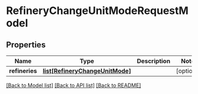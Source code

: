 # RefineryChangeUnitModeRequestModel

## Properties
Name | Type | Description | Notes
------------ | ------------- | ------------- | -------------
**refineries** | [**list[RefineryChangeUnitMode]**](RefineryChangeUnitMode.md) |  | [optional] 

[[Back to Model list]](../README.md#documentation-for-models) [[Back to API list]](../README.md#documentation-for-api-endpoints) [[Back to README]](../README.md)

